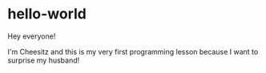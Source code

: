 # hello-world

Hey everyone!

I'm Cheesitz and this is my very first programming lesson because I want to surprise my husband!
